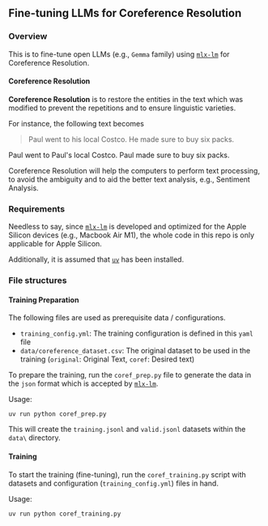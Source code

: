 ## Fine-tuning LLMs for Coreference Resolution

### Overview

This is to fine-tune open LLMs (e.g., `Gemma` family) using [`mlx-lm`](https://github.com/ml-explore/mlx-lm) for Coreference Resolution.

#### Coreference Resolution 

**Coreference Resolution** is to restore the entities in the text which was modified to prevent the repetitions and to ensure linguistic varieties. 

For instance, the following text becomes

> Paul went to his local Costco. He made sure to buy six packs.

Paul went to Paul's local Costco. Paul made sure to buy six packs. 

Coreference Resolution will help the computers to perform text processing, to avoid the ambiguity and to aid the better text analysis, e.g., Sentiment Analysis.


### Requirements

Needless to say, since [`mlx-lm`](https://github.com/ml-explore/mlx-lm) is developed and optimized for the Apple Silicon devices (e.g., Macbook Air M1), the whole code in this repo is only applicable for Apple Silicon.

Additionally, it is assumed that [`uv`](https://docs.astral.sh/uv/) has been installed.


### File structures

#### Training Preparation

The following files are used as prerequisite data / configurations.

* `training_config.yml`: The training configuration is defined in this `yaml` file
* `data/coreference_dataset.csv`: The original dataset to be used in the training (`original`: Original Text, `coref`: Desired text)

To prepare the training, run the `coref_prep.py` file to generate the data in the `json` format which is accepted by [`mlx-lm`](https://github.com/ml-explore/mlx).

Usage:

```
uv run python coref_prep.py
```

This will create the `training.jsonl` and `valid.jsonl` datasets within the `data\` directory.


#### Training

To start the training (fine-tuning), run the `coref_training.py` script with datasets and configuration (`training_config.yml`) files in hand.

Usage:

```
uv run python coref_training.py
```

